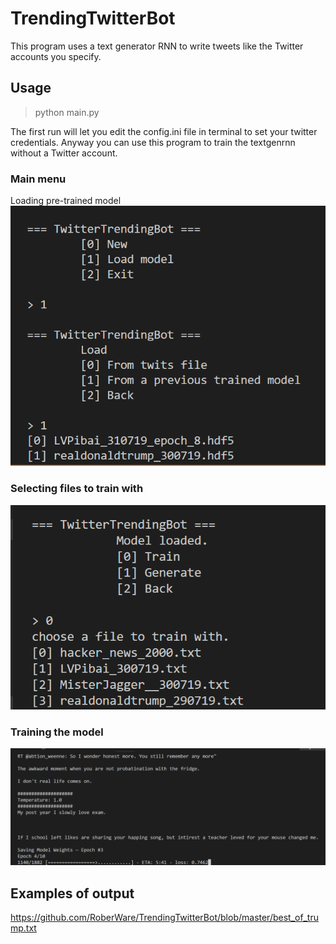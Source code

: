 # TrendingTwitterBot
This program uses a text generator RNN to write tweets like the Twitter accounts you specify. 

## Usage
> python main.py

The first run will let you edit the config.ini file in terminal to set your twitter credentials.
Anyway you can use this program to train the textgenrnn without a Twitter account.

### Main menu
Loading pre-trained model
![alt text](https://github.com/RoberWare/TrendingTwitterBot/blob/master/menu_01.png)

### Selecting files to train with
![alt text](https://github.com/RoberWare/TrendingTwitterBot/blob/master/menu02.png)

### Training the model
![alt text](https://github.com/RoberWare/TrendingTwitterBot/blob/master/training.png)

## Examples of output
https://github.com/RoberWare/TrendingTwitterBot/blob/master/best_of_trump.txt
